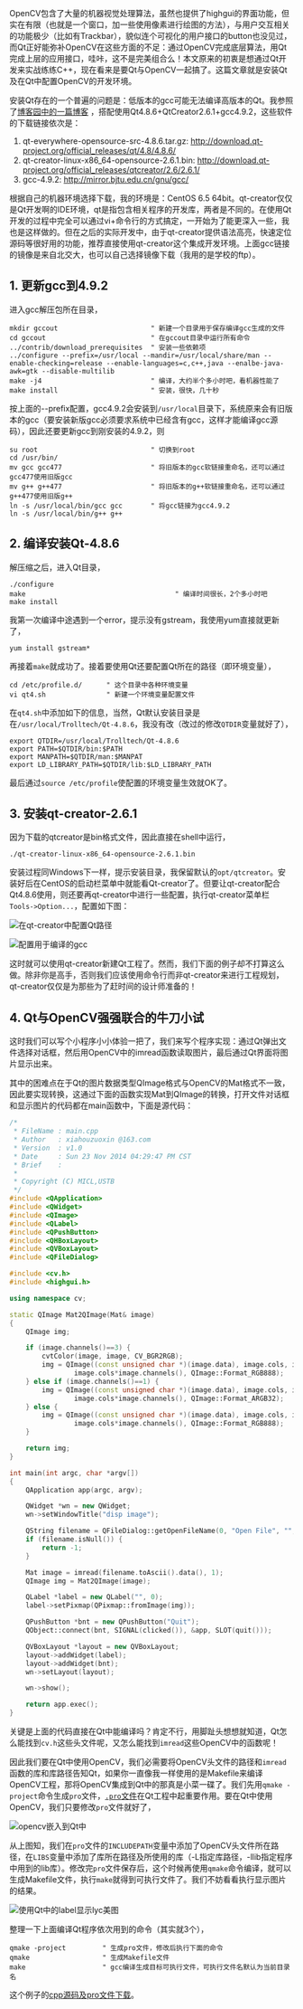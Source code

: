 <!---title:搭建Qt界面的OpenCV开发环境-->
<!---keywords:OpenCV,Qt,gcc-->
<!---date:2014-11-22-->

OpenCV包含了大量的机器视觉处理算法，虽然也提供了highgui的界面功能，但实在有限（也就是一个窗口，加一些使用像素进行绘图的方法），与用户交互相关的功能极少（比如有Trackbar），貌似连个可视化的用户接口的button也没见过，而Qt正好能弥补OpenCV在这些方面的不足：通过OpenCV完成底层算法，用Qt完成上层的应用接口，哇咔，这不是完美组合么！本文原来的初衷是想通过Qt开发来实战练练C++，现在看来是要Qt与OpenCV一起搞了。这篇文章就是安装Qt及在Qt中配置OpenCV的开发环境。

安装Qt存在的一个普遍的问题是：低版本的gcc可能无法编译高版本的Qt。我参照了[博客园中的一篇博客](http://www.cnblogs.com/lit10050528/p/3936589.html) ，搭配使用Qt4.8.6+QtCreator2.6.1+gcc4.9.2，这些软件的下载链接依次是：

1.	qt-everywhere-opensource-src-4.8.6.tar.gz: <http://download.qt-project.org/official_releases/qt/4.8/4.8.6/>
2.	qt-creator-linux-x86_64-opensource-2.6.1.bin: <http://download.qt-project.org/official_releases/qtcreator/2.6/2.6.1/>
3.	gcc-4.9.2: <http://mirror.bjtu.edu.cn/gnu/gcc/>

根据自己的机器环境选择下载，我的环境是：CentOS 6.5 64bit。qt-creator仅仅是Qt开发啊的IDE环境，qt是指包含相关程序的开发库，两者是不同的。在使用Qt开发的过程中完全可以通过vi+命令行的方式搞定，一开始为了能更深入一些，我也是这样做的。但在之后的实际开发中，由于qt-creator提供语法高亮，快速定位源码等很好用的功能，推荐直接使用qt-creator这个集成开发环境。上面gcc链接的镜像是来自北交大，也可以自己选择镜像下载（我用的是学校的ftp）。

## 1. 更新gcc到4.9.2

进入gcc解压包所在目录，

```shell
mkdir gccout                       " 新建一个目录用于保存编译gcc生成的文件
cd gccout                          " 在gccout目录中运行所有命令
../contrib/download_prerequisites  " 安装一些依赖项
../configure --prefix=/usr/local --mandir=/usr/local/share/man --enable-checking=release --enable-languages=c,c++,java --enalbe-java-awk=gtk --disable-multilib
make -j4                           " 编译，大约半个多小时吧，看机器性能了
make install                       " 安装，很快，几十秒
```

按上面的--prefix配置，gcc4.9.2会安装到`/usr/local`目录下，系统原来会有旧版本的gcc（要安装新版gcc必须要求系统中已经含有gcc，这样才能编译gcc源码），因此还要更新gcc到刚安装的4.9.2，则

```shell
su root                            " 切换到root
cd /usr/bin/
mv gcc gcc477                      " 将旧版本的gcc软链接重命名，还可以通过gcc477使用旧版gcc
mv g++ g++477                      " 将旧版本的g++软链接重命名，还可以通过g++477使用旧版g++
ln -s /usr/local/bin/gcc gcc       " 将gcc链接为gcc4.9.2
ln -s /usr/local/bin/g++ g++
```

## 2. 编译安装Qt-4.8.6

解压缩之后，进入Qt目录，

```shell
./configure
make                                     " 编译时间很长，2个多小时吧
make install
```

我第一次编译中途遇到一个error，提示没有gstream，我使用yum直接就更新了，

```shell
yum install gstream*
```

再接着`make`就成功了。接着要使用Qt还要配置Qt所在的路径（即环境变量），

```shell
cd /etc/profile.d/      " 这个目录中各种环境变量
vi qt4.sh               " 新建一个环境变量配置文件
```

在`qt4.sh`中添加如下的信息，当然，Qt默认安装目录是在`/usr/local/Trolltech/Qt-4.8.6`，我没有改（改过的修改`QTDIR`变量就好了），

```
export QTDIR=/usr/local/Trolltech/Qt-4.8.6
export PATH=$QTDIR/bin:$PATH
export MANPATH=$QTDIR/man:$MANPAT
export LD_LIBRARY_PATH=$QTDIR/lib:$LD_LIBRARY_PATH
```

最后通过`source /etc/profile`使配置的环境变量生效就OK了。

## 3. 安装qt-creator-2.6.1

因为下载的qtcreator是bin格式文件，因此直接在shell中运行，

```shell
./qt-creator-linux-x86_64-opensource-2.6.1.bin
```

安装过程同Windows下一样，提示安装目录，我保留默认的`opt/qtcreator`。安装好后在CentOS的启动栏菜单中就能看Qt-creator了。但要让qt-creator配合Qt4.8.6使用，则还要再qt-creator中进行一些配置，执行qt-creator菜单栏`Tools->Option...`，配置如下图：

![在qt-creator中配置Qt路径](../images/搭建Qt界面的OpenCV开发环境/在qt-creator中配置Qt路径.png)

![配置用于编译的gcc](../images/搭建Qt界面的OpenCV开发环境/配置用于编译的gcc.png)

这时就可以使用qt-creator新建Qt工程了。然而，我们下面的例子却不打算这么做。除非你是高手，否则我们应该使用命令行而非qt-creator来进行工程规划，qt-creator仅仅是为那些为了赶时间的设计师准备的！

## 4. Qt与OpenCV强强联合的牛刀小试

这时我们可以写个小程序小小体验一把了，我们来写个程序实现：通过Qt弹出文件选择对话框，然后用OpenCV中的imread函数读取图片，最后通过Qt界面将图片显示出来。

其中的困难点在于Qt的图片数据类型QImage格式与OpenCV的Mat格式不一致，因此要实现转换，这通过下面的函数实现Mat到QImage的转换，打开文件对话框和显示图片的代码都在main函数中，下面是源代码：

```cpp
/*
 * FileName : main.cpp
 * Author   : xiahouzuoxin @163.com
 * Version  : v1.0
 * Date     : Sun 23 Nov 2014 04:29:47 PM CST
 * Brief    : 
 * 
 * Copyright (C) MICL,USTB
 */
#include <QApplication>
#include <QWidget>
#include <QImage>
#include <QLabel>
#include <QPushButton>
#include <QHBoxLayout>
#include <QVBoxLayout>
#include <QFileDialog>

#include <cv.h>
#include <highgui.h>

using namespace cv;

static QImage Mat2QImage(Mat& image)
{
    QImage img;

    if (image.channels()==3) {
        cvtColor(image, image, CV_BGR2RGB);
        img = QImage((const unsigned char *)(image.data), image.cols, image.rows,
                image.cols*image.channels(), QImage::Format_RGB888);
    } else if (image.channels()==1) {
        img = QImage((const unsigned char *)(image.data), image.cols, image.rows,
                image.cols*image.channels(), QImage::Format_ARGB32);
    } else {
        img = QImage((const unsigned char *)(image.data), image.cols, image.rows,
                image.cols*image.channels(), QImage::Format_RGB888);
    }

    return img;
}

int main(int argc, char *argv[])
{
    QApplication app(argc, argv);

    QWidget *wn = new QWidget;
    wn->setWindowTitle("disp image");

    QString filename = QFileDialog::getOpenFileName(0, "Open File", "", "*.jpg *.png *.bmp", 0);
    if (filename.isNull()) {
        return -1;
    }

    Mat image = imread(filename.toAscii().data(), 1);
    QImage img = Mat2QImage(image); 

    QLabel *label = new QLabel("", 0);
    label->setPixmap(QPixmap::fromImage(img));

    QPushButton *bnt = new QPushButton("Quit");
    QObject::connect(bnt, SIGNAL(clicked()), &app, SLOT(quit()));

    QVBoxLayout *layout = new QVBoxLayout;
    layout->addWidget(label);
    layout->addWidget(bnt);
    wn->setLayout(layout);

    wn->show();

    return app.exec();
}
```

关键是上面的代码直接在Qt中能编译吗？肯定不行，用脚趾头想想就知道，Qt怎么能找到`cv.h`这些头文件呢，又怎么能找到`imread`这些OpenCV中的函数呢！

因此我们要在Qt中使用OpenCV，我们必需要将OpenCV头文件的路径和`imread`函数的库和库路径告知Qt，如果你一直像我一样使用的是Makefile来编译OpenCV工程，那将OpenCV集成到Qt中的那真是小菜一碟了。我们先用`qmake -project`命令生成`pro`文件，[`.pro`文件](http://qt-project.org/doc/qt-4.8/qmake-project-files.html)在Qt工程中起重要作用。要在Qt中使用OpenCV，我们只要修改`pro`文件就好了，

![opencv嵌入到Qt中](../images/搭建Qt界面的OpenCV开发环境/opencv嵌入到Qt中.png)

从上图知，我们在`pro`文件的`INCLUDEPATH`变量中添加了OpenCV头文件所在路径，在`LIBS`变量中添加了库所在路径及所使用的库（-L指定库路径，-llib指定程序中用到的lib库）。修改完`pro`文件保存后，这个时候再使用`qmake`命令编译，就可以生成Makefile文件，执行`make`就得到可执行文件了。我们不妨看看执行显示图片的结果。

![使用Qt中的label显示lyc美图](../images/搭建Qt界面的OpenCV开发环境/使用Qt中的label显示lyc美图.png)

整理一下上面编译Qt程序依次用到的命令（其实就3个），

```shell
qmake -project         " 生成pro文件，修改后执行下面的命令
qmake                  " 生成Makefile文件
make                   " gcc编译生成目标可执行文件，可执行文件名默认为当前目录名
```

这个例子的[cpp源码及pro文件下载](../enclosure/搭建Qt界面的OpenCV开发环境/disp_img.zip)。






